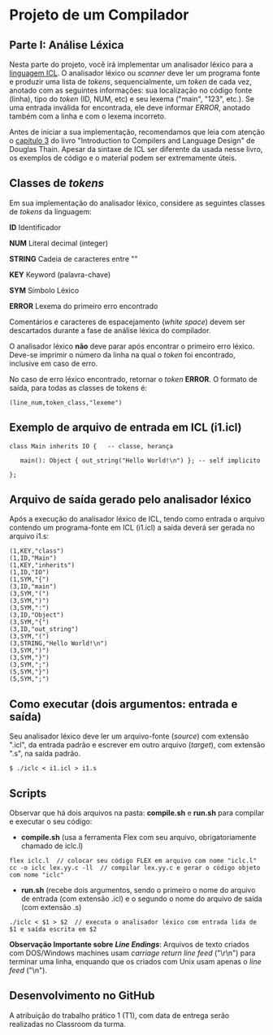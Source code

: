 # Projeto de um Compilador
  
## Parte I: Análise Léxica

Nesta parte do projeto, você irá implementar um analisador léxico para a [linguagem ICL](../ICL).
O analisador léxico ou _scanner_ deve ler um programa fonte e produzir uma lista de _tokens_, 
sequencialmente, um _token_ de cada vez, anotado com as seguintes informações: 
sua localização no código fonte (linha), tipo do _token_ (ID, NUM, etc) e seu lexema ("main", "123", etc.).
Se uma entrada inválida for encontrada, ele deve informar _ERROR_, anotado também com a linha e com o lexema incorreto.

Antes de iniciar a sua implementação, recomendamos que leia com atenção o [capítulo 3](../../resources/20-chapter3.pdf) 
do livro "Introduction to Compilers and Language Design" de Douglas Thain. 
Apesar da sintaxe de ICL ser diferente da usada nesse livro, os exemplos de código e o material podem ser extremamente úteis.

## Classes de _tokens_

Em sua implementação do analisador léxico, considere as seguintes classes de _tokens_ da linguagem:

__ID__      Identificador

__NUM__     Literal decimal (integer)

__STRING__  Cadeia de caracteres entre ""

__KEY__     Keyword (palavra-chave)

__SYM__     Símbolo Léxico

__ERROR__   Lexema do primeiro erro encontrado

Comentários e caracteres de espacejamento (_white space_) devem ser descartados durante a fase de análise léxica do compilador. 

O analisador léxico __não__ deve parar após encontrar o primeiro erro léxico.
Deve-se imprimir o número da linha na qual o _token_ foi encontrado, inclusive em caso de erro. 

No caso de erro léxico encontrado, retornar o _token_ __ERROR__.
O formato de saída, para todas as classes de tokens é:

``` (line_num,token_class,"lexeme") ```

## Exemplo de arquivo de entrada em ICL (i1.icl)

```
class Main inherits IO {   -- classe, herança

   main(): Object { out_string("Hello World!\n") }; -- self implicito
   
};
```
## Arquivo de saída gerado pelo analisador léxico

Após a execução do analisador léxico de ICL, tendo como entrada o arquivo contendo um programa-fonte em ICL (i1.icl)
a saída deverá ser gerada no arquivo i1.s:
```
(1,KEY,"class")
(1,ID,"Main")
(1,KEY,"inherits")
(1,ID,"IO")
(1,SYM,"{")
(3,ID,"main")
(3,SYM,"(")
(3,SYM,")")
(3,SYM,":")
(3,ID,"Object")
(3,SYM,"{")
(3,ID,"out_string")
(3,SYM,"(")
(3,STRING,"Hello World!\n")
(3,SYM,")")
(3,SYM,"}")
(3,SYM,";")
(5,SYM,"}")
(5,SYM,";")
``` 

## Como executar (dois argumentos: entrada e saída)

Seu analisador léxico deve ler um arquivo-fonte (_source_) com extensão ".icl", da entrada padrão e escrever em outro arquivo (_target_), com extensão ".s", na saída padrão.

```
$ ./iclc < i1.icl > i1.s
```

## Scripts

Observar que há dois arquivos na pasta: __compile.sh__ e __run.sh__ para compilar e executar o seu código:

+ __compile.sh__ (usa a ferramenta Flex com seu arquivo, obrigatoriamente chamado de iclc.l)
```
flex iclc.l  // colocar seu código FLEX em arquivo com nome "iclc.l"
cc -o iclc lex.yy.c -ll  // compilar lex.yy.c e gerar o código objeto com nome "iclc"
```
+ __run.sh__ (recebe dois argumentos, sendo o primeiro o nome do arquivo de entrada (com extensão .icl) 
e o segundo o nome do arquivo de saída (com extensão .s)
```
./iclc < $1 > $2  // executa o analisador léxico com entrada lida de $1 e saída escrita em $2
```

__Observação Importante sobre__ ___Line Endings___: 
Arquivos de texto criados com DOS/Windows machines usam _carriage return_ _line feed_ ("\r\n") para terminar uma linha, 
enquando que os criados com Unix usam apenas o _line feed_ ("\n").

## Desenvolvimento no GitHub

A atribuição do trabalho prático 1 (T1), com data de entrega serão realizadas no Classroom da turma.


